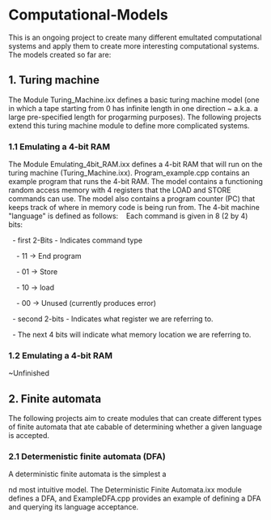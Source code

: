 # Computational-Models

This is an ongoing project to create many different emultated computational systems and apply them to create more interesting computational systems.
The models created so far are:
 
## 1. Turing machine 

The Module Turing_Machine.ixx defines a basic turing machine model (one in which a tape starting from 0 has infinite length in one direction ~ a.k.a. a large pre-specified length for progarming purposes). The following projects extend this turing machine module to define more complicated systems.

### 1.1 Emulating a 4-bit RAM

The Module Emulating_4bit_RAM.ixx defines a 4-bit RAM that will run on the turing machine (Turing_Machine.ixx). Program_example.cpp contains an example program that runs the 4-bit RAM. The model contains a functioning random access memory with 4 registers that the LOAD and STORE commands can use. The model also contains a program counter (PC) that keeps track of where in memory code is being run from. The 4-bit machine "language" is defined as follows:
 
 Each command is given in 8 (2 by 4) bits:

  - first 2-Bits - Indicates command type 

    - 11 -> End program 

    - 01 -> Store

    - 10 -> load

    - 00 -> Unused (currently produces error)

  - second 2-bits - Indicates what register we are referring to.

  - The next 4 bits will indicate what memory location we are referring to. 

### 1.2 Emulating a 4-bit RAM
~Unfinished
## 2. Finite automata
The following projects aim to create modules that can create different types of finite automata that ate cabable of determining whether a given language is accepted.

### 2.1 Determenistic finite automata (DFA)

A deterministic finite automata is the simplest a

nd most intuitive model. The Deterministic Finite Automata.ixx module defines a DFA, and ExampleDFA.cpp provides an example of defining a DFA and querying its language acceptance.
